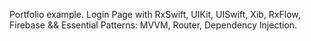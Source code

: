 Portfolio example. 
Login Page with RxSwift, 
UIKit, UISwift, Xib, RxFlow, Firebase 
&& Essential Patterns: MVVM, Router, Dependency Injection. 
